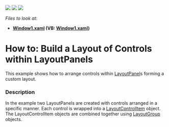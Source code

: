 <!-- default badges list -->
![](https://img.shields.io/endpoint?url=https://codecentral.devexpress.com/api/v1/VersionRange/128643001/14.2.3%2B)
[![](https://img.shields.io/badge/Open_in_DevExpress_Support_Center-FF7200?style=flat-square&logo=DevExpress&logoColor=white)](https://supportcenter.devexpress.com/ticket/details/E1848)
[![](https://img.shields.io/badge/📖_How_to_use_DevExpress_Examples-e9f6fc?style=flat-square)](https://docs.devexpress.com/GeneralInformation/403183)
<!-- default badges end -->
<!-- default file list -->
*Files to look at*:

* **[Window1.xaml](./CS/LayoutPanel_Content_Ex/Window1.xaml) (VB: [Window1.xaml](./VB/LayoutPanel_Content_Ex/Window1.xaml))**
<!-- default file list end -->
# How to: Build a Layout of Controls within LayoutPanels


<p>This example shows how to arrange controls within <a href="https://docs.devexpress.com/WPF/DevExpress.Xpf.Docking.LayoutPanel">LayoutPanel</a>s forming a custom layout.</p>


<h3>Description</h3>

In the example two LayoutPanels are created with controls arranged in a specific manner. Each control is wrapped into a&nbsp;<a href="https://docs.devexpress.com/WPF/DevExpress.Xpf.Docking.LayoutControlItem">LayoutControlItem</a> object. The LayoutControlItem objects are combined together using&nbsp;<a href="https://docs.devexpress.com/WPF/DevExpress.Xpf.Docking.LayoutGroup">LayoutGroup</a> objects.

<br/>


